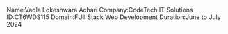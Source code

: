 Name:Vadla Lokeshwara Achari
Company:CodeTech IT Solutions
ID:CT6WDS115
Domain:FUll Stack Web Development
Duration:June to July 2024
